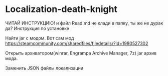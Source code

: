 # Localization-death-knight
ЧИТАЙ ИНСТРУКЦИЮ! и файл Read.md не клади в папку, ты же не дурак да? 
Инструкция по установке

Найти jar с модом. Вот сам мод https://steamcommunity.com/sharedfiles/filedetails/?id=1980527302

Открыть архиватором(winrar, Engrampa Archive Manager, 7z) jar архив мода. 

Заменить JSON файлы локализации
